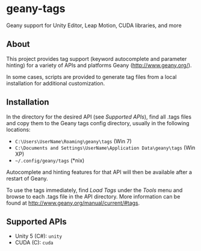 geany-tags
==========

Geany support for Unity Editor, Leap Motion, CUDA libraries, and more


About
-----

This project provides tag support (keyword autocomplete and parameter hinting) 
for a variety of APIs and platforms Geany (<http://www.geany.org/>).

In some cases, scripts are provided to generate tag files from a local 
installation for additional customization.


Installation
------------

In the directory for the desired API (see *Supported APIs*), find all .tags 
files and copy them to the Geany tags config directory, usually in the 
following locations:

*   `C:\Users\UserName\Roaming\geany\tags` (Win 7)
*   `C:\Documents and Settings\UserName\Application Data\geany\tags` (Win XP)
*   `~/.config/geany/tags` (*nix)

Autocomplete and hinting features for that API will then be available after a 
restart of Geany.

To use the tags immediately, find *Load Tags* under the *Tools* menu and browse 
to each .tags file in the API directory. More information can be found at 
<http://www.geany.org/manual/current/#tags>.


Supported APIs
--------------

*   Unity 5 (C#): `unity`
*   CUDA (C): `cuda`
